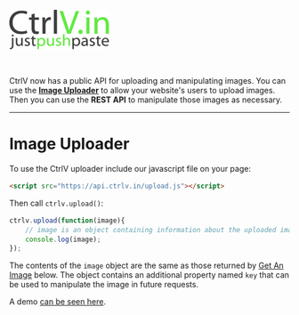 <a href="/"><img src="img/ctrlv-dark-358x142.png" alt="CtrlV.in" style="height:71px;" /></a>

<br/>

CtrlV now has a public API for uploading and manipulating images. You can use the <a href="#image-uploader">**Image Uploader**</a> to allow your website's users to upload images. Then you can use the **REST API** to manipulate those images as necessary.

<hr id="image-uploader"/>

# Image Uploader

To use the CtrlV uploader include our javascript file on your page:
```html
<script src="https://api.ctrlv.in/upload.js"></script>
```

Then call `ctrlv.upload()`:

```javascript
ctrlv.upload(function(image){
    // image is an object containing information about the uploaded image.
    console.log(image);
});
```

The contents of the `image` object are the same as those returned by <a href="#api-Images-GetImageId">Get An Image</a> below. The object contains an additional property named `key` that can be used to manipulate the image in future requests.

A demo <a href="http://ctrlvin.github.io/" target="_blank">can be seen here</a>.
